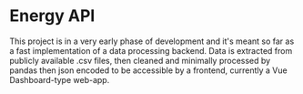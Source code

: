 # Energy API

This project is in a very early phase of development and it's meant so far as 
a fast implementation of a data processing backend. Data is extracted from publicly
available .csv files, then cleaned and minimally processed by pandas then json encoded
to be accessible by a frontend, currently a Vue Dashboard-type web-app. 